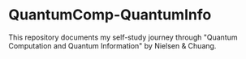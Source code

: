 # QuantumComp-QuantumInfo
This repository documents my self-study journey through "Quantum Computation and Quantum Information" by Nielsen &amp; Chuang.
